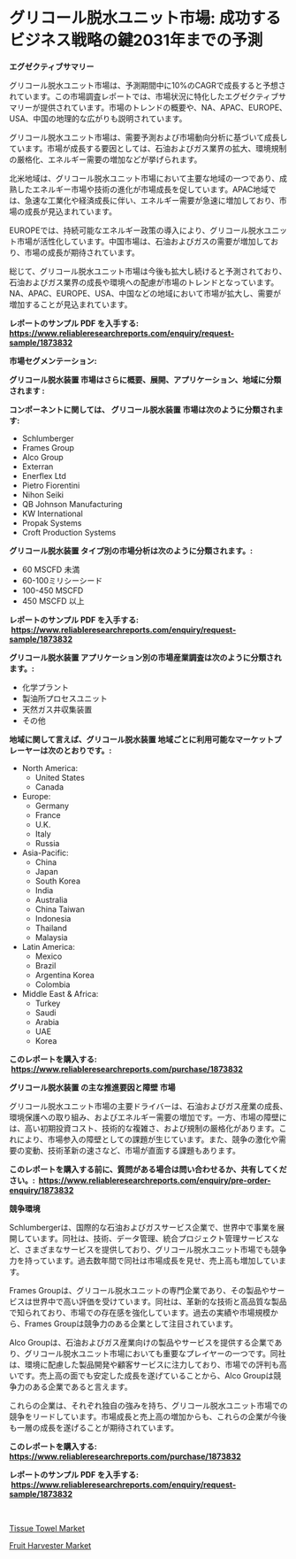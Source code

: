 <p><h1>グリコール脱水ユニット市場: 成功するビジネス戦略の鍵2031年までの予測</h1></p><p><strong>エグゼクティブサマリー</strong></p>
<p><p>グリコール脱水ユニット市場は、予測期間中に10%のCAGRで成長すると予想されています。この市場調査レポートでは、市場状況に特化したエグゼクティブサマリーが提供されています。市場のトレンドの概要や、NA、APAC、EUROPE、USA、中国の地理的な広がりも説明されています。</p><p>グリコール脱水ユニット市場は、需要予測および市場動向分析に基づいて成長しています。市場が成長する要因としては、石油およびガス業界の拡大、環境規制の厳格化、エネルギー需要の増加などが挙げられます。</p><p>北米地域は、グリコール脱水ユニット市場において主要な地域の一つであり、成熟したエネルギー市場や技術の進化が市場成長を促しています。APAC地域では、急速な工業化や経済成長に伴い、エネルギー需要が急速に増加しており、市場の成長が見込まれています。</p><p>EUROPEでは、持続可能なエネルギー政策の導入により、グリコール脱水ユニット市場が活性化しています。中国市場は、石油およびガスの需要が増加しており、市場の成長が期待されています。</p><p>総じて、グリコール脱水ユニット市場は今後も拡大し続けると予測されており、石油およびガス業界の成長や環境への配慮が市場のトレンドとなっています。NA、APAC、EUROPE、USA、中国などの地域において市場が拡大し、需要が増加することが見込まれています。</p></p>
<p><strong>レポートのサンプル PDF を入手する: <a href="https://www.reliableresearchreports.com/enquiry/request-sample/1873832">https://www.reliableresearchreports.com/enquiry/request-sample/1873832</a></strong></p>
<p><strong>市場セグメンテーション:</strong></p>
<p><strong> グリコール脱水装置 市場はさらに概要、展開、アプリケーション、地域に分類されます :</strong></p>
<p><strong>コンポーネントに関しては、 グリコール脱水装置 市場は次のように分類されます: &nbsp;</strong></p>
<p><ul><li>Schlumberger</li><li>Frames Group</li><li>Alco Group</li><li>Exterran</li><li>Enerflex Ltd</li><li>Pietro Fiorentini</li><li>Nihon Seiki</li><li>QB Johnson Manufacturing</li><li>KW International</li><li>Propak Systems</li><li>Croft Production Systems</li></ul></p>
<p><strong> グリコール脱水装置 タイプ別の市場分析は次のように分類されます。:</strong></p>
<p><ul><li>60 MSCFD 未満</li><li>60-100ミリシーシード</li><li>100-450 MSCFD</li><li>450 MSCFD 以上</li></ul></p>
<p><strong>レポートのサンプル PDF を入手する: &nbsp;<a href="https://www.reliableresearchreports.com/enquiry/request-sample/1873832">https://www.reliableresearchreports.com/enquiry/request-sample/1873832</a></strong></p>
<p><strong> グリコール脱水装置 アプリケーション別の市場産業調査は次のように分類されます。:</strong></p>
<p><ul><li>化学プラント</li><li>製油所プロセスユニット</li><li>天然ガス井収集装置</li><li>その他</li></ul></p>
<p><strong>地域に関して言えば、グリコール脱水装置 地域ごとに利用可能なマーケットプレーヤーは次のとおりです。:</strong></p>
<p><ul>
    <li>
        North America:
        <ul>
            <li>United States</li>
            <li>Canada</li>
        </ul>
    </li>
    <li>
        Europe:
        <ul>
            <li>Germany</li>
            <li>France</li>
            <li>U.K.</li>
            <li>Italy</li>
            <li>Russia</li>
        </ul>
    </li>
    <li>
        Asia-Pacific:
        <ul>
            <li>China</li>
            <li>Japan</li>
            <li>South Korea</li>
            <li>India</li>
            <li>Australia</li>
            <li>China Taiwan</li>
            <li>Indonesia</li>
            <li>Thailand</li>
            <li>Malaysia</li>
        </ul>
    </li>
    <li>
        Latin America:
        <ul>
            <li>Mexico</li>
            <li>Brazil</li>
            <li>Argentina Korea</li>
            <li>Colombia</li>
        </ul>
    </li>
    <li>
        Middle East & Africa:
        <ul>
            <li>Turkey</li>
            <li>Saudi</li>
            <li>Arabia</li>
            <li>UAE</li>
            <li>Korea</li>
        </ul>
    </li>
    </ul></p>
<p><strong>このレポートを購入する: &nbsp;<a href="https://www.reliableresearchreports.com/purchase/1873832">https://www.reliableresearchreports.com/purchase/1873832</a></strong></p>
<p><strong>グリコール脱水装置 の主な推進要因と障壁 市場</strong></p>
<p><p>グリコール脱水ユニット市場の主要ドライバーは、石油およびガス産業の成長、環境保護への取り組み、およびエネルギー需要の増加です。一方、市場の障壁には、高い初期投資コスト、技術的な複雑さ、および規制の厳格化があります。これにより、市場参入の障壁としての課題が生じています。また、競争の激化や需要の変動、技術革新の速さなど、市場が直面する課題もあります。</p></p>
<p><strong>このレポートを購入する前に、質問がある場合は問い合わせるか、共有してください。:&nbsp; <a href="https://www.reliableresearchreports.com/enquiry/pre-order-enquiry/1873832">https://www.reliableresearchreports.com/enquiry/pre-order-enquiry/1873832</a></strong></p>
<p><strong>競争環境</strong></p>
<p><p>Schlumbergerは、国際的な石油およびガスサービス企業で、世界中で事業を展開しています。同社は、技術、データ管理、統合プロジェクト管理サービスなど、さまざまなサービスを提供しており、グリコール脱水ユニット市場でも競争力を持っています。過去数年間で同社は市場成長を見せ、売上高も増加しています。</p><p>Frames Groupは、グリコール脱水ユニットの専門企業であり、その製品やサービスは世界中で高い評価を受けています。同社は、革新的な技術と高品質な製品で知られており、市場での存在感を強化しています。過去の実績や市場規模から、Frames Groupは競争力のある企業として注目されています。</p><p>Alco Groupは、石油およびガス産業向けの製品やサービスを提供する企業であり、グリコール脱水ユニット市場においても重要なプレイヤーの一つです。同社は、環境に配慮した製品開発や顧客サービスに注力しており、市場での評判も高いです。売上高の面でも安定した成長を遂げていることから、Alco Groupは競争力のある企業であると言えます。</p><p>これらの企業は、それぞれ独自の強みを持ち、グリコール脱水ユニット市場での競争をリードしています。市場成長と売上高の増加からも、これらの企業が今後も一層の成長を遂げることが期待されています。</p></p>
<p><strong>このレポートを購入する: &nbsp; <a href="https://www.reliableresearchreports.com/purchase/1873832">https://www.reliableresearchreports.com/purchase/1873832</a></strong></p>
<p><strong>レポートのサンプル PDF を入手する: &nbsp;<a href="https://www.reliableresearchreports.com/enquiry/request-sample/1873832">https://www.reliableresearchreports.com/enquiry/request-sample/1873832</a></strong><strong></strong></p>
<p>&nbsp;</p>
<p><p><a href="https://github.com/Alonsoolds3wq1d81czn8rbol/Market-Research-Report-List-1/blob/main/tissue-towel-market.md">Tissue Towel Market</a></p><p><a href="https://gamy-alyssum-396.notion.site/Fruit-Harvester-Market-Provides-a-Comprehensive-Analysis-Including-a-Macro-Overview-of-the-Market-as-bdb92fcb1316454795f4bded71b68660">Fruit Harvester Market</a></p></p>